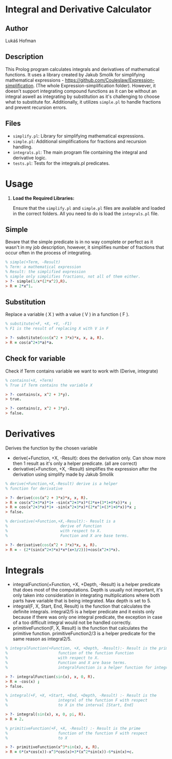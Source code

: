 # Integral and Derivative Calculator

## Author
Lukáš Hofman

## Description
This Prolog program calculates integrals and derivatives of mathematical functions. It uses a library created by Jakub Smolík for simplifying mathematical expressions - https://github.com/Couleslaw/Expression-simplification. (The whole Expression-simplification folder). However, it doesn't support integrating compound functions as it can be without an integral aswell as integrating  by substitution as it's challenging to choose what to substitute for. Additionally, it utilizes `simple.pl` to handle fractions and prevent recursion errors.

## Files
- `simplify.pl`: Library for simplifying mathematical expressions.
- `simple.pl`: Additional simplifications for fractions and recursion handling.
- `integrals.pl`: The main program file containing the integral and derivative logic.
- `tests.pl`: Tests for the integrals.pl predicates. 

# Usage

1. **Load the Required Libraries:**

   Ensure that the `simplify.pl` and `simple.pl` files are available and loaded in the correct folders. All you need to do is load the `integrals.pl` file.

## Simple
Bevare that the simple predicate is in no way complete or perfect as it wasn't in my job description, however, it simplifies number of fractions that occur often in the process of integrating.
```prolog
% simple(+Term, -Result)
% Term: a mathematical expression
% Result: the simplified expression
% simple only simplifies fractions, not all of them either.
> ?- simple(1/x*(2*x^2),R). 
> R = 2*x^1.
```

## Substitution

Replace a variable \( X \) with a value \( V \) in a function \( F \).

```prolog
% substitute(+F, +X, +V, -F1)
% F1 is the result of replacing X with V in F

> ?- substitute(cos(x^2 + 3*x)*x, x, a, R).
> R = cos(a^2+3*a)*a.
```


## Check for variable
Check if Term contains variable we want to work with (Derive, integrate)
```prolog
% contains(+X, +Term)
% True if Term contains the variable X

> ?- contains(x, x^2 + 3*y).
> true.

> ?- contains(z, x^2 + 3*y).
> false.
```

# Derivatives
Derives the function by the chosen variable
- derive(+Function, +X, -Result): does the derivation only. Can show more then 1 result as it's only a helper predicate. (all are correct)
- derivative(+Function, +X, -Result) simplifies the expression after the derivation using simplify made by Jakub Smolík

```prolog
% derive(+Function,+X,-Result) derive is a helper 
% function for derivative

> ?- derive(cos(x^2 + 3*x)*x, x, R).        
> R = cos(x^2+3*x)*1+ -sin(x^2+3*x)*(2*x+(3*1+0*x))*x ;
> R = cos(x^2+3*x)*1+ -sin(x^2+3*x)*(2*x^1+(3*1+0*x))*x ;
> false.

% derivative(+Function,+X,-Result):- Result is a
%                       derive of Function   
%                       with respect to X. 
%                       Function and X are base terms.

> ?- derivative(cos(x^2 + 3*x)*x, x, R). 
> R = - (2*(sin(x^2+3*x)*x*(x+3/2)))+cos(x^2+3*x).
```

# Integrals
- integralFunction(+Function, +X, +Depth, -Result) is a helper predicate that does most of the computations. Depth is usually not important, it's only taken into consideration in integrating multiplications where both parts have variable that is being integrated. Max depth is set to 5.
- integral(F, X, Start, End, Result) is the function that calculates the definite integrals. integral2/5 is a helper predicate and it exists only because if there was only one integral predicate, the exception in case of a too difficult integral would not be handled correctly.
- primitiveFunction(F, X, Result) is the function that calculates the primitive function. primitiveFunction2/3 is a helper predicate for the same reason as integral2/5.

```prolog
% integralFunction(+Function, +X, +Depth, -Result):- Result is the prime 
%                      function of the function Function 
%                      with respect to X. 
%                      Function and X are base terms.
%                      integralFunction is a helper function for integral and primitiveFunction

> ?- integralFunction(sin(x), x, 0, R).
> R = -cos(x) ;
> false.

% integral(+F, +X, +Start, +End, +Depth, -Result) :- Result is the
%                      integral of the function F with respect
%                      to X in the interval [Start, End]

> ?- integral(sin(x), x, 0, pi, R).    
> R = 2.

% primitiveFunction(+F, +X, -Result) :- Result is the prime
%                      function of the function F with respect
%                      to X

> ?- primitiveFunction(x^3*sin(x), x, R).
> R = 6*(x*cos(x))-x^3*cos(x)+3*(x^2*sin(x))-6*sin(x)+c.
```

